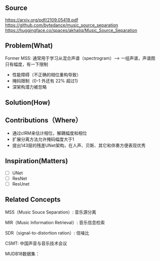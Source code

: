 ## Source
https://arxiv.org/pdf/2109.05418.pdf  
https://github.com/bytedance/music_source_separation  
https://huggingface.co/spaces/akhaliq/Music_Source_Separation  

## Problem(What)
Former MSS: 通常用于学习从混合声谱（spectrogram）--> 一组声谱，声谱图只有幅度，有一下限制

- 性能障碍（不正确的相位重构导致）
- 掩码限制（0-1 外还有 22% 超过1）
- 深架构潜力被忽略

## Solution(How)



## Contributions（Where）
 - 通过cIRM来估计相位，解耦幅度和相位
 - 扩展分离方法允许掩码幅度大于1
 - 提出143层的残差UNet架构，在人声、贝斯、其它和伴奏方便表现优秀


## Inspiration(Matters)
- [ ] UNet
- [ ] ResNet
- [ ] ResUnet

## Related Concepts

MSS（Music Souce Separation）: 音乐源分离

MIR（Music Information Retrieval）: 音乐信息检索

SDR（signal-to-distortion ration）: 信噪比

CSMT: 中国声音与音乐技术会议

MUDB18数据集：










